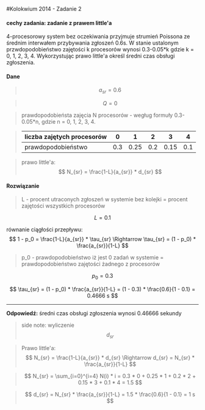 #Kolokwium 2014 - Zadanie 2

#### cechy zadania: zadanie z prawem little'a

4-procesorowy system bez oczekiwania przyjmuje strumień Poissona ze średnim interwałem przybywania zgłoszeń 0.6s.
W stanie ustalonym przwdopodobieństwo zajętości k procesorów wynosi 0.3-0.05*k gdzie k = 0, 1, 2, 3, 4.
Wykorzystując prawo little'a określ średni czas obsługi zgłoszenia.

#### Dane

> $$ a_{sr} = 0.6 $$ 

> $$ Q = 0 $$

> prawdopodobieństa zajęcia N procesorów - wegług formuły 0.3-0.05*n, gdzie n = 0, 1, 2, 3, 4. 

> | liczba zajętych procesorów | 0 | 1 | 2 | 3 | 4 |
> |:-|:-:|:-:|:-:|:-:|:-:|
> | prawdopodobieństwo |0.3|0.25|0.2|0.15|0.1|

> prawo little'a:
> $$ N_{sr} = \frac{1-L}{a_{sr}} * d_{sr} $$

#### Rozwiązanie

> L - procent utraconych zgłoszeń w systemie bez kolejki = procent zajętości wszystkich procesorów
 
$$ L = 0.1 $$

równanie ciągłości przepływu: $$ 1 - p_0 = \frac{1-L}{a_{sr}} * \tau_{sr} \Rightarrow \tau_{sr} = (1 - p_0) * \frac{a_{sr}}{1-L} $$

> p_0 - prawdopodobieństwo iż jest 0 zadań w systemie = prawdopodobieństwo zajętości żadnego z procesorów

$$ p_0 = 0.3 $$

$$ \tau_{sr} = (1 - p_0) * \frac{a_{sr}}{1-L} = (1 - 0.3) * \frac{0.6}{1 - 0.1} = 0.4666 s $$

----
**Odpowiedź:** średni czas obsługi zgłoszenia wynosi 0.46666 sekundy

> side note: wyliczenie $$ d_{sr} $$

> Prawo little'a: $$ N_{sr} = \frac{1-L}{a_{sr}} * d_{sr} \Rightarrow d_{sr} = N_{sr} * \frac{a_{sr}}{1-L} $$

> $$ N_{sr} = \sum_{i=0}^{i=4} N(i) * i = 0.3 * 0 + 0.25 * 1 + 0.2 * 2 + 0.15 * 3 + 0.1 * 4 = 1.5 $$

> $$ d_{sr} = N_{sr} * \frac{a_{sr}}{1-L} = 1.5 * \frac{0.6}{1 - 0.1} = 1 s $$